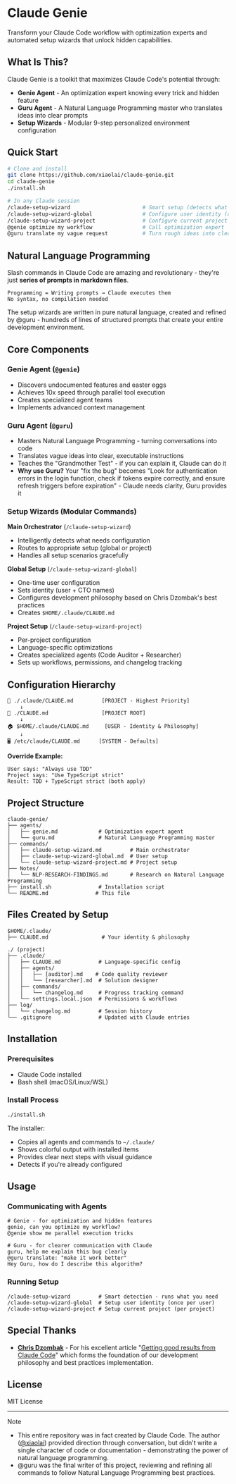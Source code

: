# Claude Genie

Transform your Claude Code workflow with optimization experts and automated setup wizards that unlock hidden capabilities.

## What Is This?

Claude Genie is a toolkit that maximizes Claude Code's potential through:
- **Genie Agent** - An optimization expert knowing every trick and hidden feature
- **Guru Agent** - A Natural Language Programming master who translates ideas into clear prompts
- **Setup Wizards** - Modular 9-step personalized environment configuration

## Quick Start

```bash
# Clone and install
git clone https://github.com/xiaolai/claude-genie.git
cd claude-genie
./install.sh

# In any Claude session
/claude-setup-wizard                       # Smart setup (detects what you need)
/claude-setup-wizard-global                # Configure user identity (one-time)
/claude-setup-wizard-project               # Configure current project
@genie optimize my workflow                # Call optimization expert
@guru translate my vague request           # Turn rough ideas into clear prompts
```

## Natural Language Programming

Slash commands in Claude Code are amazing and revolutionary - they're just **series of prompts in markdown files**.

```
Programming = Writing prompts → Claude executes them
No syntax, no compilation needed
```

The setup wizards are written in pure natural language, created and refined by @guru - hundreds of lines of structured prompts that create your entire development environment.

## Core Components

### Genie Agent (`@genie`)
- Discovers undocumented features and easter eggs
- Achieves 10x speed through parallel tool execution
- Creates specialized agent teams
- Implements advanced context management

### Guru Agent (`@guru`)
- Masters Natural Language Programming - turning conversations into code
- Translates vague ideas into clear, executable instructions
- Teaches the "Grandmother Test" - if you can explain it, Claude can do it
- **Why use Guru?** Your "fix the bug" becomes "Look for authentication errors in the login function, check if tokens expire correctly, and ensure refresh triggers before expiration" - Claude needs clarity, Guru provides it

### Setup Wizards (Modular Commands)

**Main Orchestrator** (`/claude-setup-wizard`)
- Intelligently detects what needs configuration
- Routes to appropriate setup (global or project)
- Handles all setup scenarios gracefully

**Global Setup** (`/claude-setup-wizard-global`)
- One-time user configuration
- Sets identity (user + CTO names)
- Configures development philosophy based on Chris Dzombak's best practices
- Creates `$HOME/.claude/CLAUDE.md`

**Project Setup** (`/claude-setup-wizard-project`)
- Per-project configuration
- Language-specific optimizations
- Creates specialized agents (Code Auditor + Researcher)
- Sets up workflows, permissions, and changelog tracking

## Configuration Hierarchy

```
📁 ./.claude/CLAUDE.md         [PROJECT - Highest Priority]
    ↓
📄 ./CLAUDE.md                 [PROJECT ROOT]
    ↓
🏠 $HOME/.claude/CLAUDE.md     [USER - Identity & Philosophy]
    ↓
🖥️ /etc/claude/CLAUDE.md      [SYSTEM - Defaults]
```

**Override Example:**
```
User says: "Always use TDD"
Project says: "Use TypeScript strict"
Result: TDD + TypeScript strict (both apply)
```

## Project Structure

```
claude-genie/
├── agents/
│   ├── genie.md             # Optimization expert agent
│   └── guru.md              # Natural Language Programming master
├── commands/
│   ├── claude-setup-wizard.md         # Main orchestrator
│   ├── claude-setup-wizard-global.md  # User setup
│   └── claude-setup-wizard-project.md # Project setup
├── Notes/
│   └── NLP-RESEARCH-FINDINGS.md       # Research on Natural Language Programming
├── install.sh               # Installation script
└── README.md               # This file
```

## Files Created by Setup

```
$HOME/.claude/
├── CLAUDE.md                 # Your identity & philosophy

./ (project)
├── .claude/
│   ├── CLAUDE.md            # Language-specific config
│   ├── agents/
│   │   ├── [auditor].md    # Code quality reviewer
│   │   └── [researcher].md  # Solution designer
│   ├── commands/
│   │   └── changelog.md     # Progress tracking command
│   └── settings.local.json  # Permissions & workflows
├── log/
│   └── changelog.md         # Session history
└── .gitignore               # Updated with Claude entries
```

## Installation

### Prerequisites
- Claude Code installed
- Bash shell (macOS/Linux/WSL)

### Install Process
```bash
./install.sh
```

The installer:
- Copies all agents and commands to `~/.claude/`
- Shows colorful output with installed items
- Provides clear next steps with visual guidance
- Detects if you're already configured

## Usage

### Communicating with Agents
```
# Genie - for optimization and hidden features
genie, can you optimize my workflow?
@genie show me parallel execution tricks

# Guru - for clearer communication with Claude
guru, help me explain this bug clearly
@guru translate: "make it work better"
Hey Guru, how do I describe this algorithm?
```

### Running Setup
```
/claude-setup-wizard         # Smart detection - runs what you need
/claude-setup-wizard-global  # Setup user identity (once per user)
/claude-setup-wizard-project # Setup current project (per project)
```

## Special Thanks

- **[Chris Dzombak](https://github.com/cdzombak)** - For his excellent article "[Getting good results from Claude Code](https://www.dzombak.com/blog/2025/01/getting-good-results-from-claude-code/)" which forms the foundation of our development philosophy and best practices implementation.

## License

MIT License

---

> [!NOTE]
> - This entire repository was in fact created by Claude Code. The author ([@xiaolai](https://github.com/xiaolai)) provided direction through conversation, but didn't write a single character of code or documentation - demonstrating the power of natural language programming.
> - @guru was the final writer of this project, reviewing and refining all commands to follow Natural Language Programming best practices.